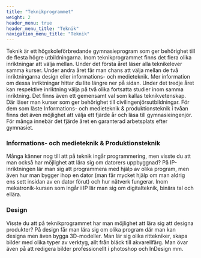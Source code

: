 ```yaml
---
title: "Teknikprogrammet"
weight: 2
header_menu: true
header_menu_title: "Teknik"
navigation_menu_title: "Teknik"
---
```


Teknik är ett högskoleförbredande gymnasieprogram som ger behörighet till de flesta högre utbildningarna. Inom teknikprogrammet finns det flera olika inriktningar att välja mellan. Under det första året läser alla teknikelever samma kurser. Under andra året får man chans att välja mellan de två inriktningarna design eller informations- och medieteknik. Mer information om dessa inriktningar hittar du lite längre ner på sidan. Under det tredje året kan respektive inriktning välja på två olika fortsatta studier inom samma inriktning. Det finns även ett gemensamt val som kallas teknikvetenskap. Där läser man kurser som ger behörighet till civilingenjörsutbildningar. För dem som läste Informations- och medieteknik & produktionsteknik i tvåan finns det även möjlighet att välja ett fjärde år och läsa till gymnasieingenjör. För många innebär det fjärde året en garanterad arbetsplats efter gymnasiet.

### Informations- och medieteknik & Produktionsteknik

Många känner nog till att på teknik ingår programmering, men visste du att man också har möjlighet att lära sig om datorers uppbyggnad? På IP-inriktningen lär man sig att programmera med hjälp av olika program, men även hur man bygger ihop en dator (man får mycket hjälp om man aldrig ens sett insidan av en dator förut) och hur nätverk fungerar. Inom mekatronik-kursen som ingår i IP lär man sig om digitalteknik, binära tal och ellära. 

### Design

Visste du att på teknikprogrammet har man möjlighet att lära sig att designa produkter? På design får man lära sig om olika program där man kan designa men även bygga 3D-modeller. Man lär sig olika rittekniker, skapa bilder med olika typer av verktyg, allt från bläck till akvarellfärg. Man övar även på att redigera bilder professionellt i photoshop och InDesign mm.